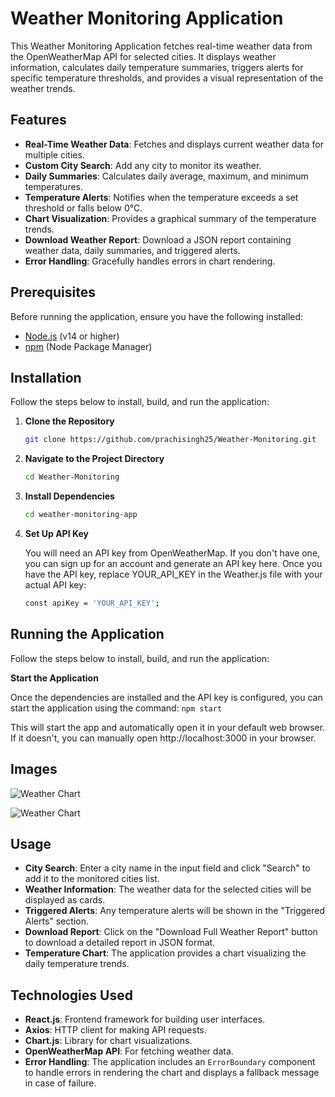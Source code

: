 # Weather Monitoring Application

This Weather Monitoring Application fetches real-time weather data from the OpenWeatherMap API for selected cities. It displays weather information, calculates daily temperature summaries, triggers alerts for specific temperature thresholds, and provides a visual representation of the weather trends.

## Features

- **Real-Time Weather Data**: Fetches and displays current weather data for multiple cities.
- **Custom City Search**: Add any city to monitor its weather.
- **Daily Summaries**: Calculates daily average, maximum, and minimum temperatures.
- **Temperature Alerts**: Notifies when the temperature exceeds a set threshold or falls below 0°C.
- **Chart Visualization**: Provides a graphical summary of the temperature trends.
- **Download Weather Report**: Download a JSON report containing weather data, daily summaries, and triggered alerts.
- **Error Handling**: Gracefully handles errors in chart rendering.

## Prerequisites

Before running the application, ensure you have the following installed:

- [Node.js](https://nodejs.org/) (v14 or higher)
- [npm](https://www.npmjs.com/) (Node Package Manager)

## Installation

Follow the steps below to install, build, and run the application:

1. **Clone the Repository**

   ```bash
   git clone https://github.com/prachisingh25/Weather-Monitoring.git

2. **Navigate to the Project Directory**
   ```bash
   cd Weather-Monitoring

3. **Install Dependencies**
    ```bash
    cd weather-monitoring-app

4. **Set Up API Key**

   You will need an API key from OpenWeatherMap. If you don't have one, you can sign up for an account and     generate an API key here.
   Once you have the API key, replace YOUR_API_KEY in the Weather.js file with your actual API key:
    ```bash
    const apiKey = 'YOUR_API_KEY';

## Running the Application

Follow the steps below to install, build, and run the application:
    
**Start the Application**

Once the dependencies are installed and the API key is configured, you can start the application using the command:
  ```npm start```

This will start the app and automatically open it in your default web browser. If it doesn't, you can manually open http://localhost:3000 in your browser.

## Images
![Weather Chart](image1.png)


![Weather Chart](image2.png)

## Usage

- **City Search**: Enter a city name in the input field and click "Search" to add it to the monitored cities list.
- **Weather Information**: The weather data for the selected cities will be displayed as cards.
- **Triggered Alerts**: Any temperature alerts will be shown in the "Triggered Alerts" section.
- **Download Report**: Click on the "Download Full Weather Report" button to download a detailed report in JSON format.
- **Temperature Chart**: The application provides a chart visualizing the daily temperature trends.

## Technologies Used

- **React.js**: Frontend framework for building user interfaces.
- **Axios**: HTTP client for making API requests.
- **Chart.js**: Library for chart visualizations.
- **OpenWeatherMap API**: For fetching weather data.
- **Error Handling**: The application includes an `ErrorBoundary` component to handle errors in rendering the chart and displays a fallback message in case of failure.

